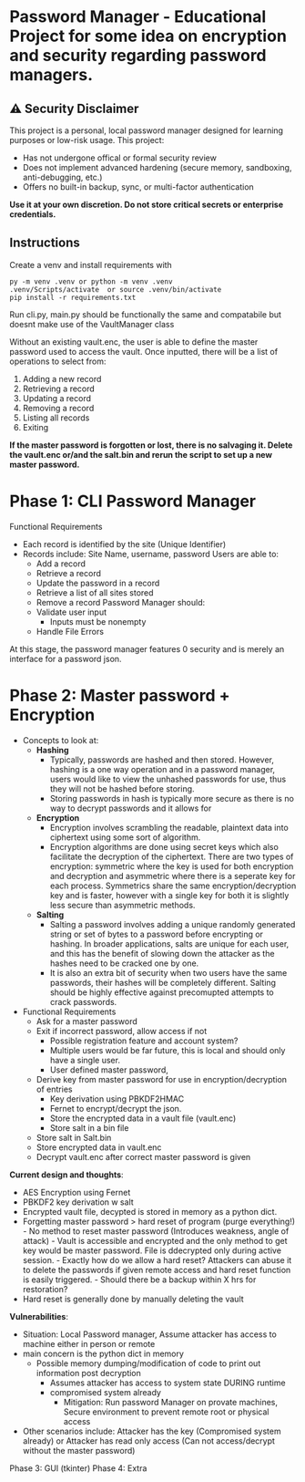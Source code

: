 # Password Manager - Educational Project for some idea on encryption and security regarding password managers.

## ⚠️ Security Disclaimer

This project is a personal, local password manager designed for learning purposes or low-risk usage.
This project:
- Has not undergone offical or formal security review
- Does not implement advanced hardening (secure memory, sandboxing, anti-debugging, etc.)
- Offers no built-in backup, sync, or multi-factor authentication

**Use it at your own discretion. Do not store critical secrets or enterprise credentials.**

## Instructions
Create a venv and install requirements with
```
py -m venv .venv or python -m venv .venv
.venv/Scripts/activate  or source .venv/bin/activate
pip install -r requirements.txt  
```

Run cli.py, main.py should be functionally the same and compatabile but doesnt make use of the VaultManager class

Without an existing vault.enc, the user is able to define the master password used to access the vault.
Once inputted, there will be a list of operations to select from:
1. Adding a new record
2. Retrieving a record
3. Updating a record
4. Removing a record
5. Listing all records
6. Exiting

**If the master password is forgotten or lost, there is no salvaging it. Delete the vault.enc or/and the salt.bin and rerun the script to set up a new master password.**

# Phase 1: CLI Password Manager
Functional Requirements
   - Each record is identified by the site (Unique Identifier)
   - Records include: Site Name, username, password
   Users are able to:
      - Add a record
      - Retrieve a record
      - Update the password in a record
      - Retrieve a list of all sites stored
      - Remove a record
   Password Manager should:
      - Validate user input 
         - Inputs must be nonempty
      - Handle File Errors 

At this stage, the password manager  features 0 security and is merely an interface for a password json.

# Phase 2: Master password + Encryption
   - Concepts to look at:
      - **Hashing**
         - Typically, passwords are hashed and then stored. However, hashing is a one way operation and in a password manager, users would like to view the unhashed passwords for use, thus they will not be hashed before storing.
         - Storing passwords in hash is typically more secure as there is no way to decrypt passwords and it allows for 
      - **Encryption**
         - Encryption involves scrambling the readable, plaintext data  into ciphertext using some sort of algorithm.
         - Encryption algorithms are done using secret keys which also facilitate the decryption of the ciphertext. There are two types of encryption: symmetric where the key is used for both encryption and decryption and asymmetric where there is a seperate key for each process.
         Symmetrics share the same encryption/decryption key and is faster, however with a single key for both it is slightly less secure than asymmetric methods.
      - **Salting**
         - Salting a password involves adding a unique randomly generated string or set of bytes to a password before encrypting or hashing. In broader applications, salts are unique for each user, and this has the benefit of slowing down the attacker as the hashes need to be cracked one by one.
         - It is also an extra bit of security when two users have the same passwords, their hashes will be completely different. Salting should be highly effective against precomupted attempts to crack passwords.
   - Functional Requirements 
      - Ask for a master password
      - Exit if incorrect password, allow access if not
         - Possible registration feature and account system?
         - Multiple users would be far future, this is local and should only have a single user.
         - User defined master password, 
      - Derive key from master password for use in encryption/decryption of entries
         - Key derivation using PBKDF2HMAC
         - Fernet to encrypt/decrypt the json.
         - Store the encrypted data in a vault file (vault.enc)
         - Store salt in a bin file
      - Store salt in Salt.bin
      - Store encrypted data in vault.enc
      - Decrypt vault.enc after correct master password is given

**Current design and thoughts**:
   - AES Encryption using Fernet
   - PBKDF2 key derivation w salt
   - Encrypted vault file, decypted is stored in memory as a python dict.
   - Forgetting master password > hard reset of program (purge everything!)
         - No method to reset master password (Introduces weakness, angle of attack)
         - Vault is accessible and encrypted and the only method to get key would be master password. File is ddecrypted only during active session.
         - Exactly how do we allow a hard reset? Attackers can abuse it to delete the passwords if given remote access and hard reset function is easily triggered.
            - Should there be a backup within X hrs for restoration?
   - Hard reset is generally done by manually deleting the vault
      
**Vulnerabilities**:
   - Situation: Local Password manager, Assume attacker has access to machine either in person or remote
   - main concern is the python dict in memory
      - Possible memory dumping/modification of code to print out information post decryption
         - Assumes attacker has access to system state DURING runtime
         - compromised system already
            - Mitigation: Run password Manager on provate machines, Secure environment to prevent remote root or physical access
   - Other scenarios include: Attacker has the key (Compromised system already) or Attacker has read only access (Can not access/decrypt without the master password)
         
Phase 3: GUI (tkinter)
Phase 4: Extra
